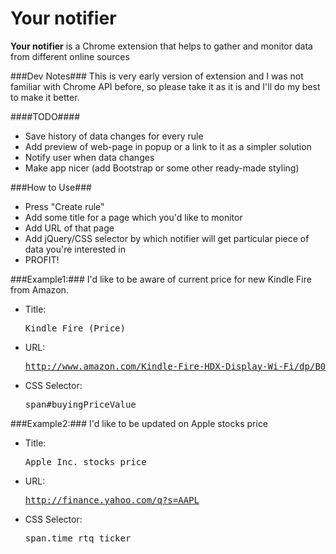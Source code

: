 Your notifier
=============

<b>Your notifier</b> is a Chrome extension that helps to gather and monitor data from different online sources

###Dev Notes###
This is very early version of extension and I was not familiar with Chrome API before, so please take it as it is and I'll do my best to make it better.

####TODO####
- Save history of data changes for every rule 
- Add preview of web-page in popup or a link to it as a simpler solution
- Notify user when data changes
- Make app nicer (add Bootstrap or some other ready-made styling)

###How to Use###
- Press "Create rule"
- Add some title for a page which you'd like to monitor
- Add URL of that page
- Add jQuery/CSS selector by which notifier will get particular piece of data you're interested in
- PROFIT!

###Example1:###
I'd like to be aware of current price for new Kindle Fire from Amazon.
- Title: <pre>Kindle Fire (Price)</pre>
- URL: <pre>http://www.amazon.com/Kindle-Fire-HDX-Display-Wi-Fi/dp/B00BWYQ9YE/ref=sr_tr_1?s=digital-text&ie=UTF8&qid=1385503461&sr=1-1&keywords=kindle+fire</pre>
- CSS Selector: <pre>span#buyingPriceValue</pre>

###Example2:###
I'd like to be updated on Apple stocks price
- Title: <pre>Apple Inc. stocks price</pre>
- URL: <pre>http://finance.yahoo.com/q?s=AAPL</pre>
- CSS Selector: <pre>span.time_rtq_ticker</pre>
